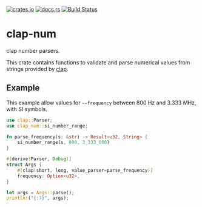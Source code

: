 [![crates.io](https://img.shields.io/crates/v/clap-num.svg)](https://crates.io/crates/clap-num)
[![docs.rs](https://docs.rs/clap-num/badge.svg)](https://docs.rs/clap-num/)
[![Build Status](https://github.com/newAM/clap-num/workflows/CI/badge.svg)](https://github.com/newAM/clap-num/actions)

# clap-num

clap number parsers.

This crate contains functions to validate and parse numerical values from
strings provided by [clap].

## Example

This example allow values for `--frequency` between 800 Hz and 3.333 MHz,
with SI symbols.

```rust
use clap::Parser;
use clap_num::si_number_range;

fn parse_frequency(s: &str) -> Result<u32, String> {
    si_number_range(s, 800, 3_333_000)
}

#[derive(Parser, Debug)]
struct Args {
    #[clap(short, long, value_parser=parse_frequency)]
    frequency: Option<u32>,
}

let args = Args::parse();
println!("{:?}", args);
```

[clap]: https://github.com/clap-rs/clap
